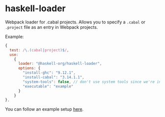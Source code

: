# haskell-loader

Webpack loader for .cabal projects. Allows you to specify a `.cabal` or `.project` file as an entry in Webpack projects.

Example:
```js
{
  test: /\.(cabal|project)$/,
  use: 
    {
      loader: "@haskell-org/haskell-loader",
      options: {
        "install-ghc": "9.12.1",
        "install-cabal": "3.14.1.1",
        "system-tools": false, // don't use system tools since we're installing local ones
        "executable": "example"
      }
    }
},
```

You can follow an example setup [here](https://github.com/Swordlash/haskell-loader-example/).